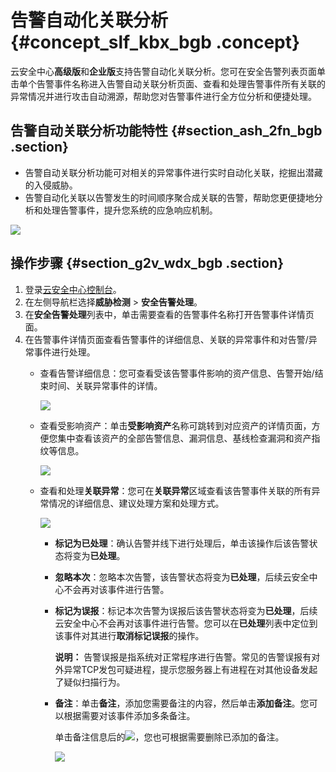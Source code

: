 # 告警自动化关联分析 {#concept_slf_kbx_bgb .concept}

云安全中心**高级版**和**企业版**支持告警自动化关联分析。您可在安全告警列表页面单击单个告警事件名称进入告警自动关联分析页面、查看和处理告警事件所有关联的异常情况并进行攻击自动溯源，帮助您对告警事件进行全方位分析和便捷处理。

## 告警自动关联分析功能特性 {#section_ash_2fn_bgb .section}

-   告警自动关联分析功能可对相关的异常事件进行实时自动化关联，挖掘出潜藏的入侵威胁。
-   告警自动化关联以告警发生的时间顺序聚合成关联的告警，帮助您更便捷地分析和处理告警事件，提升您系统的应急响应机制。

![](http://static-aliyun-doc.oss-cn-hangzhou.aliyuncs.com/assets/img/78656/156258066251008_zh-CN.png)

## 操作步骤 {#section_g2v_wdx_bgb .section}

1.  登录[云安全中心控制台](https://yundun.console.aliyun.com/?p=sas)。
2.  在左侧导航栏选择**威胁检测** \> **安全告警处理**。
3.  在**安全告警处理**列表中，单击需要查看的告警事件名称打开告警事件详情页面。
4.  在告警事件详情页面查看告警事件的详细信息、关联的异常事件和对告警/异常事件进行处理。
    -   查看告警详细信息：您可查看受该告警事件影响的资产信息、告警开始/结束时间、关联异常事件的详情。

        ![](http://static-aliyun-doc.oss-cn-hangzhou.aliyuncs.com/assets/img/78656/156258066251009_zh-CN.png)

    -   查看受影响资产：单击**受影响资产**名称可跳转到对应资产的详情页面，方便您集中查看该资产的全部告警信息、漏洞信息、基线检查漏洞和资产指纹等信息。

        ![](http://static-aliyun-doc.oss-cn-hangzhou.aliyuncs.com/assets/img/78656/156258066251007_zh-CN.png)

    -   查看和处理**关联异常**：您可在**关联异常**区域查看该告警事件关联的所有异常情况的详细信息、建议处理方案和处理方式。

        ![](http://static-aliyun-doc.oss-cn-hangzhou.aliyuncs.com/assets/img/78656/156258066251006_zh-CN.png)

        -   **标记为已处理**：确认告警并线下进行处理后，单击该操作后该告警状态将变为**已处理**。
        -   **忽略本次**：忽略本次告警，该告警状态将变为**已处理**，后续云安全中心不会再对该事件进行告警。
        -   **标记为误报**：标记本次告警为误报后该告警状态将变为**已处理**，后续云安全中心不会再对该事件进行告警。您可以在**已处理**列表中定位到该事件对其进行**取消标记误报**的操作。

            **说明：** 告警误报是指系统对正常程序进行告警。常见的告警误报有对外异常TCP发包可疑进程，提示您服务器上有进程在对其他设备发起了疑似扫描行为。

        -   **备注**：单击**备注**，添加您需要备注的内容，然后单击**添加备注**。您可以根据需要对该事件添加多条备注。

            单击备注信息后的![](http://static-aliyun-doc.oss-cn-hangzhou.aliyuncs.com/assets/img/78656/156258066251005_zh-CN.png)，您也可根据需要删除已添加的备注。

            ![](http://static-aliyun-doc.oss-cn-hangzhou.aliyuncs.com/assets/img/78656/156258066251004_zh-CN.png)


